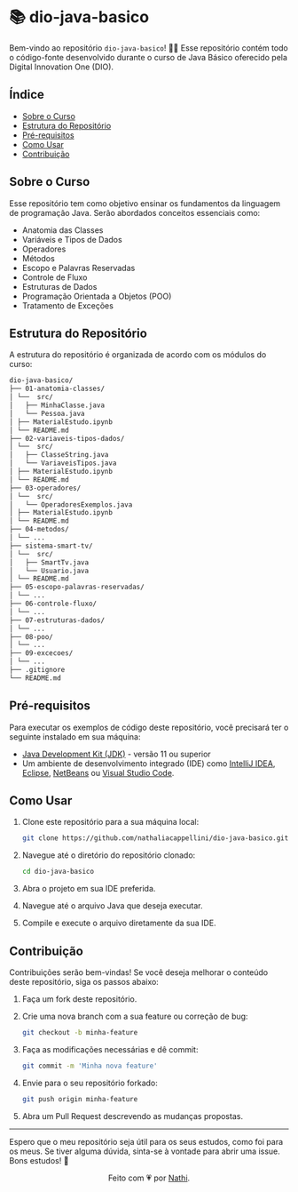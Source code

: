 # 📚 dio-java-basico

Bem-vindo ao repositório `dio-java-basico`! 🖖🏻 Esse repositório contém todo o código-fonte desenvolvido durante o curso de Java Básico oferecido pela Digital Innovation One (DIO).

## Índice

- [Sobre o Curso](#sobre-o-curso)
- [Estrutura do Repositório](#estrutura-do-repositório)
- [Pré-requisitos](#pré-requisitos)
- [Como Usar](#como-usar)
- [Contribuição](#contribuição)

## Sobre o Curso

Esse repositório tem como objetivo ensinar os fundamentos da linguagem de programação Java. Serão abordados conceitos essenciais como:

- Anatomia das Classes
- Variáveis e Tipos de Dados
- Operadores
- Métodos
- Escopo e Palavras Reservadas
- Controle de Fluxo
- Estruturas de Dados
- Programação Orientada a Objetos (POO)
- Tratamento de Exceções

## Estrutura do Repositório

A estrutura do repositório é organizada de acordo com os módulos do curso:

```sh
dio-java-basico/
├── 01-anatomia-classes/
│ └──  src/
│   ├── MinhaClasse.java
│   └── Pessoa.java
│ ├── MaterialEstudo.ipynb
│ └── README.md
├── 02-variaveis-tipos-dados/
│ └──  src/
│   ├── ClasseString.java
│   └── VariaveisTipos.java
│ ├── MaterialEstudo.ipynb
│ └── README.md
├── 03-operadores/
│ └──  src/
│   └── OperadoresExemplos.java
│ ├── MaterialEstudo.ipynb
│ └── README.md
├── 04-metodos/
│ └── ...
├── sistema-smart-tv/
│ └──  src/
│   ├── SmartTv.java
│   └── Usuario.java
│ └── README.md
├── 05-escopo-palavras-reservadas/
│ └── ...
├── 06-controle-fluxo/
│ └── ...
├── 07-estruturas-dados/
│ └── ...
├── 08-poo/
│ └── ...
├── 09-excecoes/
│ └── ...
├── .gitignore
└── README.md
```

## Pré-requisitos

Para executar os exemplos de código deste repositório, você precisará ter o seguinte instalado em sua máquina:

- [Java Development Kit (JDK)](https://www.oracle.com/java/technologies/javase-jdk11-downloads.html) - versão 11 ou superior
- Um ambiente de desenvolvimento integrado (IDE) como [IntelliJ IDEA](https://www.jetbrains.com/idea/), [Eclipse](https://www.eclipse.org/), [NetBeans](https://netbeans.apache.org/front/main/download/nb18/) ou [Visual Studio Code](https://code.visualstudio.com/download).

## Como Usar

1. Clone este repositório para a sua máquina local:

    ```sh
    git clone https://github.com/nathaliacappellini/dio-java-basico.git
    ```

2. Navegue até o diretório do repositório clonado:

    ```sh
    cd dio-java-basico
    ```

3. Abra o projeto em sua IDE preferida.
4. Navegue até o arquivo Java que deseja executar.
5. Compile e execute o arquivo diretamente da sua IDE.

## Contribuição

Contribuições serão bem-vindas! Se você deseja melhorar o conteúdo deste repositório, siga os passos abaixo:

1. Faça um fork deste repositório.
2. Crie uma nova branch com a sua feature ou correção de bug:

    ```sh
    git checkout -b minha-feature
    ```

3. Faça as modificações necessárias e dê commit:

    ```sh
    git commit -m 'Minha nova feature'
    ```

4. Envie para o seu repositório forkado:

    ```sh
    git push origin minha-feature
    ```

5. Abra um Pull Request descrevendo as mudanças propostas.  

---
Espero que o meu repositório seja útil para os seus estudos, como foi para os meus. Se tiver alguma dúvida, sinta-se à vontade para abrir uma issue. Bons estudos! 🌟

<div align="center">Feito com 💗 por <a href="https://github.com/nathaliacappellini">Nathi</a>.</div>
